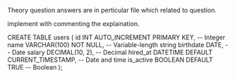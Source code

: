 Theory question answers are in perticular file which related to question.

implement with commenting the explaination. 


CREATE TABLE users (
    id INT AUTO_INCREMENT PRIMARY KEY,         -- Integer
    name VARCHAR(100) NOT NULL,                -- Variable-length string
    birthdate DATE,                            -- Date
    salary DECIMAL(10, 2),                     -- Decimal
    hired_at DATETIME DEFAULT CURRENT_TIMESTAMP, -- Date and time
    is_active BOOLEAN DEFAULT TRUE             -- Boolean
);
